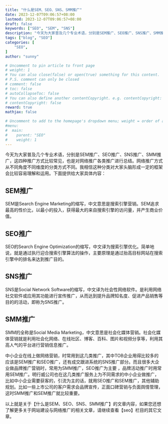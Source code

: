 ```yaml
---
title: "什么是SEM、SEO、SNS、SMM推广"
date: 2023-12-07T09:06:57+08:00
lastmod: 2023-12-07T09:06:57+08:00
draft: false
keywords: ["SEO", "SEM", "SNS"]
description: "今天为大家普及几个专业术语，分别是SEM推广、SEO推广、SNS推广、SMM推广，这四种推广方式比较常见，也是对网络推广各类推广进行总结。网络推广方式从不同角度不同维度的分类方式不同。我相信这种分类对大家头脑形成一定的框架会比较容易理解和运用。"
tags: ["blog", "SEO"]
categories: [
    "SEO",
]
author: "sunny"

# Uncomment to pin article to front page
# weight: 1
# You can also close(false) or open(true) something for this content.
# P.S. comment can only be closed
# comment: false
# toc: false
# autoCollapseToc: false
# You can also define another contentCopyright. e.g. contentCopyright: "This is another copyright."
# contentCopyright: false
reward: true
mathjax: false

# Uncomment to add to the homepage's dropdown menu; weight = order of article
#menu:
#  main:
#    parent: "SEO"
#    weight: 1
---
```


今天为大家普及几个专业术语，分别是SEM推广、SEO推广、SNS推广、SMM推广，这四种推广方式比较常见，也是对网络推广各类推广进行总结。网络推广方式从不同角度不同维度的分类方式不同。我相信这种分类对大家头脑形成一定的框架会比较容易理解和运用。下面提供给大家具体内容：

## SEM推广 ##
SEM是Search Engine Marketing的缩写，中文意思是搜索引擎营销。SEM追求最高的性价比，以最小的投入，获得最大的来自搜索引擎的访问量，并产生商业价值。

## SEO推广 ##
SEO的Search Engine Optimization的缩写，中文译为搜索引擎优化。简单地说，就是通过执行迎合搜索引擎算法的操作，主要原理是通过抬高目标网站在搜索引擎中的排名来达到推广目的。

## SNS推广 ##
SNS是Social Network Software的缩写，中文译为社会性网络软件。是利用网络社交软件或应用其功能进行宣传推广，从而达到提升品牌知名度、促进产品销售等目的的活动，即称为SNS推广。

## SMM推广 ##
SMM的全称是Social Media Marketing，中文意思是社会化媒体营销。社会化媒体营销就是利用社会化网络、在线社区、博客、百科、图片和视频分享等，利用其高人气的平台进行营销信息推广。

中小企业在线上做网络营销，时常用到这几类推广，其中TOB企业用得比较多的应该是SEM推广和SEO推广，还有成交跟进系统的SNS推广部分。而且很多大企业做品牌推广营销时，常用为SMM推广，SEO推广为主要 ，品牌活动推广时用常用SEM推广。明行威公司也在这几类推广服务上为不同需求的中小企业做推广，比如中小企业需要获客的，引流为主的话，就用SEO推广和SEM推广，其他辅助规划。比如一些上市公司的客户需求会品牌宣传，正面口碑营销与负面舆情管理，这时SMM推广和SEM推广就比较重要。


以上就是关于【什么是SEM、SEO、SNS、SMM推广】的文章内容，如果您还想了解更多关于网站建设与网络推广的相关文章，请继续查看【seo】栏目的其它文章。
